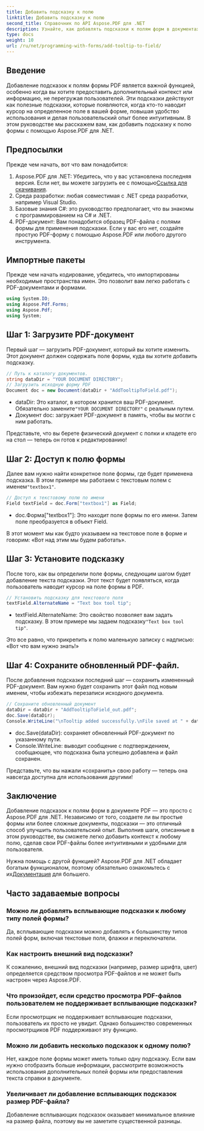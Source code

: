 ```yaml
---
title: Добавить подсказку к полю
linktitle: Добавить подсказку к полю
second_title: Справочник по API Aspose.PDF для .NET
description: Узнайте, как добавлять подсказки к полям форм в документах PDF с помощью Aspose.PDF для .NET в этом пошаговом руководстве. Улучшите удобство использования и пользовательский опыт.
type: docs
weight: 10
url: /ru/net/programming-with-forms/add-tooltip-to-field/
---
```

## Введение

Добавление подсказок к полям формы PDF является важной функцией, особенно когда вы хотите предоставить дополнительный контекст или информацию, не перегружая пользователей. Эти подсказки действуют как полезные подсказки, которые появляются, когда кто-то наводит курсор на определенное поле в вашей форме, повышая удобство использования и делая пользовательский опыт более интуитивным. В этом руководстве мы расскажем вам, как добавить подсказку к полю формы с помощью Aspose.PDF для .NET.

## Предпосылки

Прежде чем начать, вот что вам понадобится:

1.  Aspose.PDF для .NET: Убедитесь, что у вас установлена последняя версия. Если нет, вы можете загрузить ее с помощью[Ссылка для скачивания](https://releases.aspose.com/pdf/net/).
2. Среда разработки: любая совместимая с .NET среда разработки, например Visual Studio.
3. Базовые знания C#: это руководство предполагает, что вы знакомы с программированием на C# и .NET.
4. PDF-документ: Вам понадобится образец PDF-файла с полями формы для применения подсказки. Если у вас его нет, создайте простую PDF-форму с помощью Aspose.PDF или любого другого инструмента.

## Импортные пакеты

Прежде чем начать кодирование, убедитесь, что импортированы необходимые пространства имен. Это позволит вам легко работать с PDF-документами и формами.

```csharp
using System.IO;
using Aspose.Pdf.Forms;
using Aspose.Pdf;
using System;
```

## Шаг 1: Загрузите PDF-документ

Первый шаг — загрузить PDF-документ, который вы хотите изменить. Этот документ должен содержать поле формы, куда вы хотите добавить подсказку.

```csharp
// Путь к каталогу документов.
string dataDir = "YOUR DOCUMENT DIRECTORY";
// Загрузить исходную форму PDF
Document doc = new Document(dataDir + "AddTooltipToField.pdf");
```

-  dataDir: Это каталог, в котором хранится ваш PDF-документ. Обязательно замените`"YOUR DOCUMENT DIRECTORY"` с реальным путем.
- Документ doc: загружает PDF-документ в память, чтобы вы могли с ним работать.

Представьте, что вы берете физический документ с полки и кладете его на стол — теперь он готов к редактированию!

## Шаг 2: Доступ к полю формы

 Далее вам нужно найти конкретное поле формы, где будет применена подсказка. В этом примере мы работаем с текстовым полем с именем`"textbox1"`.

```csharp
// Доступ к текстовому полю по имени
Field textField = doc.Form["textbox1"] as Field;
```

- doc.Форма["textbox1"]: Это находит поле формы по его имени. Затем поле преобразуется в объект Field.
  
В этот момент мы как будто указываем на текстовое поле в форме и говорим: «Вот над этим мы будем работать».

## Шаг 3: Установите подсказку

После того, как вы определили поле формы, следующим шагом будет добавление текста подсказки. Этот текст будет появляться, когда пользователь наводит курсор на поле формы в PDF.

```csharp
// Установить подсказку для текстового поля
textField.AlternateName = "Text box tool tip";
```

-  textField.AlternateName: Это свойство позволяет вам задать подсказку. В этом примере мы задаем подсказку`"Text box tool tip"`.

Это все равно, что прикрепить к полю маленькую записку с надписью: «Вот что вам нужно знать!»

## Шаг 4: Сохраните обновленный PDF-файл.

После добавления подсказки последний шаг — сохранить измененный PDF-документ. Вам нужно будет сохранить этот файл под новым именем, чтобы избежать перезаписи исходного документа.

```csharp
// Сохраните обновленный документ
dataDir = dataDir + "AddTooltipToField_out.pdf";
doc.Save(dataDir);
Console.WriteLine("\nTooltip added successfully.\nFile saved at " + dataDir);
```

- doc.Save(dataDir): сохраняет обновленный PDF-документ по указанному пути.
- Console.WriteLine: выводит сообщение с подтверждением, сообщающее, что подсказка была успешно добавлена и файл сохранен.

Представьте, что вы нажали «сохранить» свою работу — теперь она навсегда доступна для использования другими!

## Заключение

Добавление подсказок к полям форм в документе PDF — это просто с Aspose.PDF для .NET. Независимо от того, создаете ли вы простые формы или более сложные документы, подсказки — это отличный способ улучшить пользовательский опыт. Выполнив шаги, описанные в этом руководстве, вы сможете легко добавить контекст к любому полю, сделав свои PDF-файлы более интуитивными и удобными для пользователя.

 Нужна помощь с другой функцией? Aspose.PDF для .NET обладает богатым функционалом, поэтому обязательно ознакомьтесь с их[Документация](https://reference.aspose.com/pdf/net/) для большего.

## Часто задаваемые вопросы

### Можно ли добавлять всплывающие подсказки к любому типу полей формы?  
Да, всплывающие подсказки можно добавлять к большинству типов полей форм, включая текстовые поля, флажки и переключатели.

### Как настроить внешний вид подсказки?  
К сожалению, внешний вид подсказки (например, размер шрифта, цвет) определяется средством просмотра PDF-файлов и не может быть настроен через Aspose.PDF.

### Что произойдет, если средство просмотра PDF-файлов пользователем не поддерживает всплывающие подсказки?  
Если просмотрщик не поддерживает всплывающие подсказки, пользователь их просто не увидит. Однако большинство современных просмотрщиков PDF поддерживают эту функцию.

### Можно ли добавить несколько подсказок к одному полю?  
Нет, каждое поле формы может иметь только одну подсказку. Если вам нужно отобразить больше информации, рассмотрите возможность использования дополнительных полей формы или предоставления текста справки в документе.

### Увеличивает ли добавление всплывающих подсказок размер PDF-файла?  
Добавление всплывающих подсказок оказывает минимальное влияние на размер файла, поэтому вы не заметите существенной разницы.